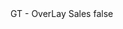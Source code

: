 <?xml version="1.0" encoding="UTF-8"?>
<CustomMetadata xmlns="http://soap.sforce.com/2006/04/metadata">
    <label>GT - OverLay Sales</label>
    <protected>false</protected>
</CustomMetadata>
